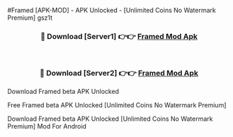 #Framed [APK-MOD] - APK Unlocked - [Unlimited Coins No Watermark Premium] gsz1t



<div align="center">

<h3>🔴 Download [Server1] 👉👉 <a href="https://momento.my/?title=Framed">Framed Mod Apk</a></h3><br>

<h3>🔴 Download [Server2] 👉👉 <a href="https://momento.my/?title=Framed">Framed Mod Apk</a></h3>
</div>



Download Framed beta APK Unlocked

Free Framed beta APK Unlocked [Unlimited Coins No Watermark Premium]

Download Framed beta APK Unlocked [Unlimited Coins No Watermark Premium] Mod For Android

